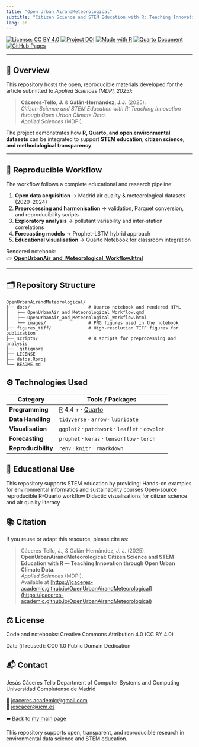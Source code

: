 ```yaml
---
title: "Open Urban AirandMeteorological"
subtitle: "Citizen Science and STEM Education with R: Teaching Innovation through Open Urban Climate Data"
lang: en
---
```


<script>
// Disable Article link if PDF missing
document.addEventListener("DOMContentLoaded", function() {
  fetch("article.pdf", { method: "HEAD" })
    .then(response => {
      if (!response.ok) {
        const link = [...document.querySelectorAll("a")]
                      .find(a => a.textContent.includes("Article"));
        if(link) {
          link.textContent = "📄 Article (coming soon)";
          link.style.opacity = "0.6";
          link.style.pointerEvents = "none";
        }
      }
    }); 
});
</script> 

[![License: CC BY 4.0](https://img.shields.io/badge/License-CC%20BY%204.0-lightgrey.svg)](https://creativecommons.org/licenses/by/4.0/)
[![Project DOI](https://img.shields.io/badge/DOI-coming_soon-blue.svg)](https://doi.org/)
[![Made with R](https://img.shields.io/badge/Made%20with-R-blue.svg)](https://www.r-project.org/)
[![Quarto Document](https://img.shields.io/badge/Rendered_with-Quarto-4A90E2.svg)](https://quarto.org/)
[![GitHub Pages](https://img.shields.io/badge/Website-online-brightgreen.svg)](https://jcaceres-academico.github.io/OpenUrbanAirandMeteorological/)

---

## 🧠 Overview

This repository hosts the open, reproducible materials developed for the article submitted to *Applied Sciences (MDPI, 2025)*:

> **Cáceres-Tello, J.** & **Galán-Hernández, J.J.** (2025).  
> *Citizen Science and STEM Education with R: Teaching Innovation through Open Urban Climate Data.*  
> *Applied Sciences* (MDPI).  

The project demonstrates how **R, Quarto, and open environmental datasets** can be integrated to support **STEM education, citizen science, and methodological transparency**.

---

## 🧩 Reproducible Workflow

The workflow follows a complete educational and research pipeline:

1. **Open data acquisition** → Madrid air quality & meteorological datasets (2020–2024)  
2. **Preprocessing and harmonisation** → validation, Parquet conversion, and reproducibility scripts  
3. **Exploratory analysis** → pollutant variability and inter-station correlations  
4. **Forecasting models** → Prophet–LSTM hybrid approach  
5. **Educational visualisation** → Quarto Notebook for classroom integration  

Rendered notebook:  
👉 [**OpenUrbanAir_and_Meteorological_Workflow.html**](https://jcaceres-academico.github.io/OpenUrbanAirandMeteorological/OpenUrbanAir_and_Meteorological_Workflow.html)

---

## 🗂️ Repository Structure

```text
OpenUrbanAirandMeteorological/
├── docs/                      # Quarto notebook and rendered HTML
│   ├── OpenUrbanAir_and_Meteorological_Workflow.qmd
│   ├── OpenUrbanAir_and_Meteorological_Workflow.html
│   └── images/                # PNG figures used in the notebook
├── figures_tiff/              # High-resolution TIFF figures for publication
├── scripts/                   # R scripts for preprocessing and analysis
├── .gitignore
├── LICENSE
├── datos.Rproj
└── README.md
``` 

## ⚙️ Technologies Used

| Category        | Tools / Packages |
|-----------------|------------------|
| **Programming** | [R](https://www.r-project.org/) 4.4 +  · [Quarto](https://quarto.org/) |
| **Data Handling** | `tidyverse` · `arrow` · `lubridate` |
| **Visualisation** | `ggplot2` · `patchwork` · `leaflet` · `cowplot` |
| **Forecasting** | `prophet` · `keras` · `tensorflow` · `torch` |
| **Reproducibility** | `renv` · `knitr` · `rmarkdown` |

## 🧭 Educational Use

This repository supports STEM education by providing:
Hands-on examples for environmental informatics and sustainability courses
Open-source reproducible R-Quarto workflow
Didactic visualisations for citizen science and air quality literacy

## 📚 Citation

If you reuse or adapt this resource, please cite as:

> Cáceres-Tello, J., & Galán-Hernández, J. J. (2025).  
> **OpenUrbanAirandMeteorological: Citizen Science and STEM Education with R — Teaching Innovation through Open Urban Climate Data.**  
> *Applied Sciences* (MDPI).  
> Available at [https://jcaceres-academic.github.io/OpenUrbanAirandMeteorological](https://jcaceres-academic.github.io/OpenUrbanAirandMeteorological)

## ⚖️ License

Code and notebooks: Creative Commons Attribution 4.0 (CC BY 4.0)

Data (if reused): CC0 1.0 Public Domain Dedication


## 📬 Contact

Jesús Cáceres Tello
Department of Computer Systems and Computing
Universidad Complutense de Madrid

📧 [jcaceres.academic@gmail.com](mailto:jcaceres.academic@gmail.com)  
📧 [jescacer@ucm.es](mailto:jescacer@ucm.es)

⬅️ [Back to my main page](https://jcaceres-academic.github.io)

This repository supports open, transparent, and reproducible research in environmental data science and STEM education.
